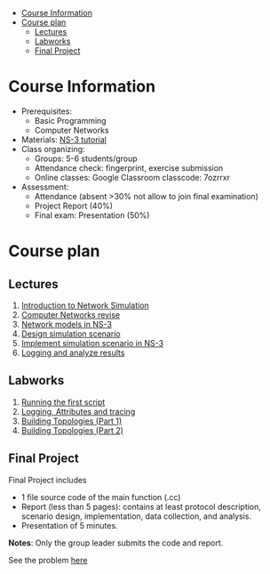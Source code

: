 - [Course Information](#course-information)
- [Course plan](#course-plan)
  - [Lectures](#lectures)
  - [Labworks](#labworks)
  - [Final Project](#final-project)

# Course Information
- Prerequisites:
  - Basic Programming
  - Computer Networks
- Materials: [NS-3 tutorial](https://www.nsnam.org/)
- Class organizing:
  - Groups: 5-6 students/group
  - Attendance check: fingerprint, exercise submission
  - Online classes: Google Classroom classcode: 7ozrrxr
- Assessment:
  - Attendance (absent >30% not allow to join final examination)
  - Project Report (40%)
  - Final exam: Presentation (50%)
# Course plan
## Lectures
1. [Introduction to Network Simulation](Lectures/Lecture%201.pdf)
2. [Computer Networks revise](Lectures/Lecture%202.pdf)
3. [Network models in NS-3](Lectures/Lecture%203.pdf)
4. [Design simulation scenario](Lectures/Lecture4.pdf)
5. [Implement simulation scenario in NS-3](Lectures/Lecture5.pdf)
6. [Logging and analyze results](Lectures/Lecture6.pdf)
## Labworks
1. [Running the first script](Labworks/Labwork1/README.md)
2. [Logging, Attributes and tracing](Labworks/Labwork2/README.md)
3. [Building Topologies (Part 1)](Labworks/Labwork3/README.md)
4. [Building Topologies (Part 2)](Labworks/Labwork4/README.md)
## Final Project
Final Project includes
- 1 file source code of the main function (.cc)
- Report (less than 5 pages): contains at least protocol description, scenario design, implementation, data collection, and analysis.
- Presentation of 5 minutes.

**Notes**: Only the group leader submits the code and report.

See the problem [here](FinalProject/Labwork5.pdf)